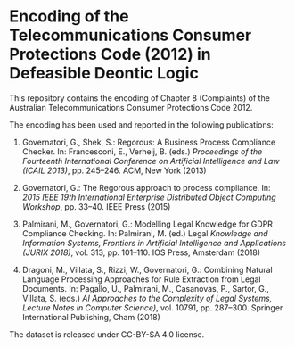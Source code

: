# Encoding of the Telecommunications Consumer Protections Code (2012) in Defeasible Deontic Logic

This repository contains the encoding of Chapter 8 (Complaints) of the Australian Telecommunications Consumer Protections Code 2012. 

The encoding has been used and reported in the following publications:

1. Governatori, G., Shek, S.: Regorous: A Business Process Compliance Checker. In: Francesconi, E., Verheij, B. (eds.)
_Proceedings of the Fourteenth International Conference on Artificial Intelligence and Law (ICAIL 2013)_, pp. 245–246. ACM, New York (2013)

3. Governatori, G.: The Regorous approach to process compliance. In: _2015 IEEE 19th International Enterprise Distributed
Object Computing Workshop_, pp. 33–40. IEEE Press (2015)

4. Palmirani, M., Governatori, G.: Modelling Legal Knowledge for GDPR Compliance Checking. In: Palmirani, M. (ed.) Legal
_Knowledge and Information Systems, Frontiers in Artificial Intelligence and Applications (JURIX 2018)_, vol. 313, pp. 101–110. IOS Press,
Amsterdam (2018)

5. Dragoni, M., Villata, S., Rizzi, W., Governatori, G.: Combining Natural Language Processing Approaches for Rule Extraction
from Legal Documents. In: Pagallo, U., Palmirani, M., Casanovas, P., Sartor, G., Villata, S. (eds.) _AI Approaches to the
Complexity of Legal Systems, Lecture Notes in Computer Science)_, vol. 10791, pp. 287–300. Springer International Publishing,
Cham (2018)

The dataset is released under CC-BY-SA 4.0 license. 

